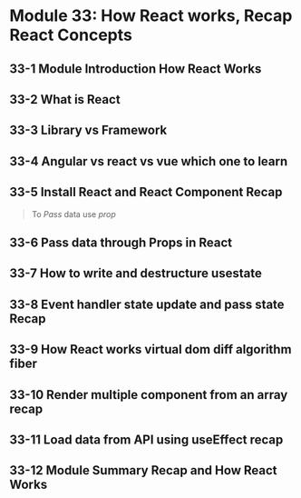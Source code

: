 # Module 33: How React works, Recap React Concepts

## 33-1 Module Introduction How React Works
## 33-2 What is React
## 33-3 Library vs Framework
## 33-4 Angular vs react vs vue which one to learn
## 33-5 Install React and React Component Recap
> To *Pass* data use _prop_ 
## 33-6 Pass data through Props in React
## 33-7 How to write and destructure usestate
## 33-8 Event handler state update and pass state Recap
## 33-9 How React works virtual dom diff algorithm fiber
## 33-10 Render multiple component from an array recap
## 33-11 Load data from API using useEffect recap
## 33-12 Module Summary Recap and How React Works